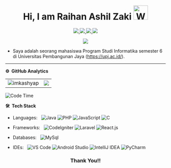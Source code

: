 <p align="center"> <h1 align="center"> Hi, I am Raihan Ashil Zaki <img src="https://raw.githubusercontent.com/nixin72/nixin72/master/wave.gif" 
         alt="Waving hand animated gif"
         height="45"
         width="45" /></h1> </p>
<p align="center">
<a href="https://www.linkedin.com/in/imkashyap/"><img src="https://img.shields.io/badge/LinkedIn-0077B5?style=for-the-badge&logo=linkedin&logoColor=white"/> </a>
<a href="https://twitter.com/KepengenMekdi/"><img src="https://img.shields.io/badge/Twitter-1DA1F2?style=for-the-badge&logo=twitter&logoColor=white"/> </a>
<a href="https://www.instagram.com/raihn.z/"><img src="https://img.shields.io/badge/Instagram-E4405F?style=for-the-badge&logo=instagram&logoColor=white"/> </a>
<a href="mailto:rhnashil@gmail.com"><img src="https://img.shields.io/badge/Gmail-D14836?style=for-the-badge&logo=gmail&logoColor=white"/> </a>
</p>

<p align="center"> <img src="https://komarev.com/ghpvc/?username=RaihanAZaki&label=Profile%20Visits&color=blue&style=plastic%22%20alt=%22RaihanAZaki" /> </p>

* Saya adalah seorang mahasiswa Program Studi Informatika semester 6 di Universitas Pembangunan Jaya (https://upj.ac.id/).

***
**⚙️ &nbsp;GitHub Analytics**
<table style="width:100%">
  <tr>
    <td> <img src="https://github-readme-stats-sigma-five.vercel.app/api?username=RaihanAZaki&show_icons=true&theme=dark&locale=en&hide_border=true" alt="imkashyap" /></td>
    <td><img src="https://github-readme-stats-sigma-five.vercel.app/api/top-langs/?username=RaihanAZaki&theme=dark&hide_border=true&layout=compact"></td>
  </tr>
</table>

<!--START_SECTION:waka-->
![Code Time](http://img.shields.io/badge/Code%20Time-264%20hrs%2019%20mins-blue)
<!--
📊 **This Week I Spent My Time On** 

```text
⌚︎ Time Zone: Asia/Jakarta

💬 Programming Languages: 
No Activity Tracked This Week

🔥 Editors: 
No Activity Tracked This Week

💻 Operating System: 
No Activity Tracked This Week

```

 Last Updated on 20/03/2023 18:53:40 UTC
-->
 
<!--END_SECTION:waka-->


**🛠 &nbsp;Tech Stack**

- Languages: &nbsp;
  ![Java](https://img.shields.io/badge/-Java-333333?style=flat&logo=Java&logoColor=007ACC)
  ![PHP](https://img.shields.io/badge/-PHP-333333?style=flat&logo=PHP&logoColor=007ACC)
  ![JavaScript](https://img.shields.io/badge/-JavaScript-333333?style=flat&logo=javascript)
  ![C](https://img.shields.io/badge/-C-333333?style=flat&logo=C)

- Frameworks: &nbsp;
  ![CodeIgniter](https://img.shields.io/badge/-CodeIgniter-333333?style=flat&logo=codeigniter&logoColor=007ACC)
  ![Laravel](https://img.shields.io/badge/-Laravel-333333?style=flat&logo=Laravel&logoColor=B7C220)
  ![React.js](https://img.shields.io/badge/-React.js-333333?style=flat&logo=Reactjs)

- Databases:  &nbsp;
  ![MySql](https://img.shields.io/badge/-MySql-333333?style=flat&logo=mysql)

- IDEs: &nbsp;
  ![VS Code](https://img.shields.io/badge/-VS%20Code-333333?style=flat&logo=visual-studio-code&logoColor=007ACC)
  ![Android Studio](https://img.shields.io/badge/-Android%20Studio-333333?style=flat&logo=android-studio)
  ![IntelliJ IDEA](https://img.shields.io/badge/-IntelliJ%20IDEA-333333?style=flat&logo=intellij-idea&logoColor=f70486)
  ![PyCharm](https://img.shields.io/badge/-PyCharm%20IDEA-333333?style=flat&logo=pycharm-idea&logoColor=f70486)


<div align="center">

### Thank You!!

</div>
